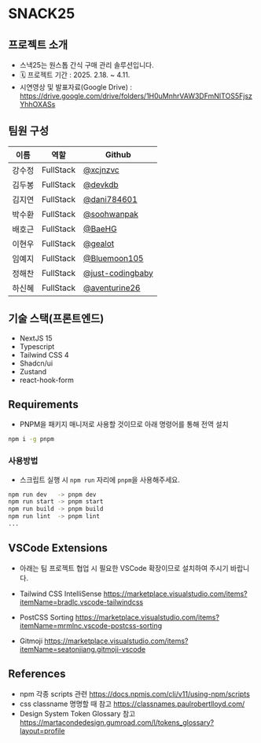 # SNACK25

## 프로젝트 소개

- 스낵25는 원스톱 간식 구매 관리 솔루션입니다.
- 🗓️ 프로젝트 기간 : 2025. 2.18. ~ 4.11.
- 시연영상 및 발표자료(Google Drive) : https://drive.google.com/drive/folders/1H0uMnhrVAW3DFmNITOS5FjszYhhOXASs

## 팀원 구성

| 이름 | 역할 | Github |
|------|------|---------|
| 강수정 | FullStack | [@xcjnzvc](https://github.com/xcjnzvc) |
| 김두봉 | FullStack | [@devkdb](https://github.com/devkdb) |
| 김지연 | FullStack | [@dani784601](https://github.com/dani784601) |
| 박수환 | FullStack | [@soohwanpak](https://github.com/soohwanpak) |
| 배호근 | FullStack | [@BaeHG](https://github.com/BaeHG) |
| 이현우 | FullStack | [@gealot](https://github.com/gealot) |
| 임예지 | FullStack | [@Bluemoon105](https://github.com/Bluemoon105) |
| 정해찬 | FullStack | [@just-codingbaby](https://github.com/just-codingbaby) |
| 하신혜 | FullStack | [@aventurine26](https://github.com/aventurine26) |

## 기술 스택(프론트엔드)

- NextJS 15
- Typescript
- Tailwind CSS 4
- Shadcn/ui
- Zustand
- react-hook-form

## Requirements

- PNPM을 패키지 매니저로 사용할 것이므로 아래 명령어를 통해 전역 설치

```bash
npm i -g pnpm
```

### 사용방법

- 스크립트 실행 시 `npm run` 자리에 `pnpm`을 사용해주세요.

```bash
npm run dev   -> pnpm dev
npm run start -> pnpm start
npm run build -> pnpm build
npm run lint  -> pnpm lint
...
```

## VSCode Extensions

- 아래는 팀 프로젝트 협업 시 필요한 VSCode 확장이므로 설치하여 주시기 바랍니다.

- Tailwind CSS IntelliSense <https://marketplace.visualstudio.com/items?itemName=bradlc.vscode-tailwindcss>
- PostCSS Sorting <https://marketplace.visualstudio.com/items?itemName=mrmlnc.vscode-postcss-sorting>
- Gitmoji <https://marketplace.visualstudio.com/items?itemName=seatonjiang.gitmoji-vscode>

## References

- npm 각종 scripts 관련 <https://docs.npmjs.com/cli/v11/using-npm/scripts>
- css classname 명명할 때 참고 <https://classnames.paulrobertlloyd.com/>
- Design System Token Glossary 참고 <https://martacondedesign.gumroad.com/l/tokens_glossary?layout=profile>
